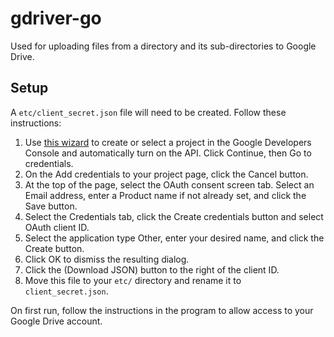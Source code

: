 # gdriver-go

Used for uploading files from a directory and its sub-directories to Google Drive.


## Setup
A `etc/client_secret.json` file will need to be created. Follow these instructions:

1. Use [this wizard](https://console.developers.google.com/start/api?id=drive) to create or select a project in the Google Developers Console and automatically turn on the API. Click Continue, then Go to credentials.
2. On the Add credentials to your project page, click the Cancel button.
3. At the top of the page, select the OAuth consent screen tab. Select an Email address, enter a Product name if not already set, and click the Save button.
4. Select the Credentials tab, click the Create credentials button and select OAuth client ID.
5. Select the application type Other, enter your desired name, and click the Create button.
6. Click OK to dismiss the resulting dialog.
7. Click the (Download JSON) button to the right of the client ID.
8. Move this file to your `etc/` directory and rename it to `client_secret.json`.

On first run, follow the instructions in the program to allow access to your Google Drive account.
